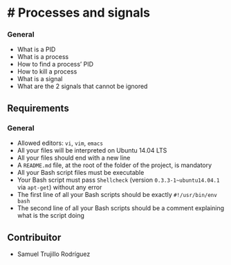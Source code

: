 #  # Processes and signals
### General

-   What is a PID
-   What is a process
-   How to find a process’ PID
-   How to kill a process
-   What is a signal
-   What are the 2 signals that cannot be ignored

## Requirements

### General

-   Allowed editors: `vi`, `vim`, `emacs`
-   All your files will be interpreted on Ubuntu 14.04 LTS
-   All your files should end with a new line
-   A `README.md` file, at the root of the folder of the project, is mandatory
-   All your Bash script files must be executable
-   Your Bash script must pass `Shellcheck` (version `0.3.3-1~ubuntu14.04.1` via `apt-get`) without any error
-   The first line of all your Bash scripts should be exactly `#!/usr/bin/env bash`
-   The second line of all your Bash scripts should be a comment explaining what is the script doing

## Contribuitor
- Samuel Trujillo Rodríguez